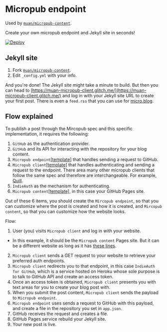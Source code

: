 # Micropub endpoint

Used by [`muan/micropub-content`](https://github.com/muan/micropub-content).

Create your own micropub endpoint and Jekyll site in seconds!

[![Deploy](https://www.herokucdn.com/deploy/button.svg)](https://heroku.com/deploy)

## Jekyll site

1. Fork [`muan/micropub-content`](https://github.com/muan/micropub-content).
2. Edit `_config.yml` with your info.

And you're done! The Jekyll site might take a minute to build. But then you can head to [https://muan-micropub-client.glitch.me/](https://muan-micropub-client.glitch.me/) and log in with your Jekyll site URL to create your first post. There is even a `feed.rss` that you can use for [micro.blog](https://micro.blog/).

## Flow explained

To publish a post through the Mircopub spec and this specific implementation, it requires the following:

1. `GitHub` as the authentication provider.
2. `GitHub` and its API for interacting with the repository for your blog content.
3. `Micropub endpoint`[[template]](https://github.com/muan/micropub-endpoint) that handles sending a request to GitHub.
4. `Micropub client`[[template]](https://github.com/muan/micropub-client) that handles authenticating and sending a request to the endpoint. There area many other micropub clients that follow the same spec and therefore are interchangeable. For example, [Quill](https://quill.p3k.io/).
5. `IndieAuth` as the mechanism for authenticating.
6. `Micropub content`[[template]](https://github.com/muan/micropub-content), in this case your GitHub Pages site.

Out of these 6 items, you should create the `Mircopub endpoint`, so that you can customize where the post is created and how it is created, and `Mircopub content`, so that you can customize how the website looks.

Flow:

1. User (you) visits `Micropub client` and log in with your website.
  - In this example, it should be the `Micropub content` Pages site. But it can be a different website as long as it has [these lines](https://github.com/muan/micropub-content/blob/f558b7124c6de6d3da2b1a83b892590ed6853691/_layouts/default.html#L9-L10).
2. `Micropub client` sends a GET request to your website to retrieve your preferred auth endpoints.
3. `Micropub client` redirects you to that endpoint, in this case `IndieAuth for GitHub`, which is a service hosted on Heroku whose sole purpose is to talk to GitHub API and create an access token.
4. Once an access token is obtained, `Micropub client` presents you with text areas for you to create your blog post with.
5. When you submit the post content, `Micropub client` sends the payload to `Micropub endpoint`.
6. `Micropub endpoint` uses sends a request to GitHub with this payload, and create a file in the repository you set in `app.json`.
7. GitHub receives the request and creates a file.
8. GitHub Pages service rebuild your Jekyll site.
9. Your new post is live.
